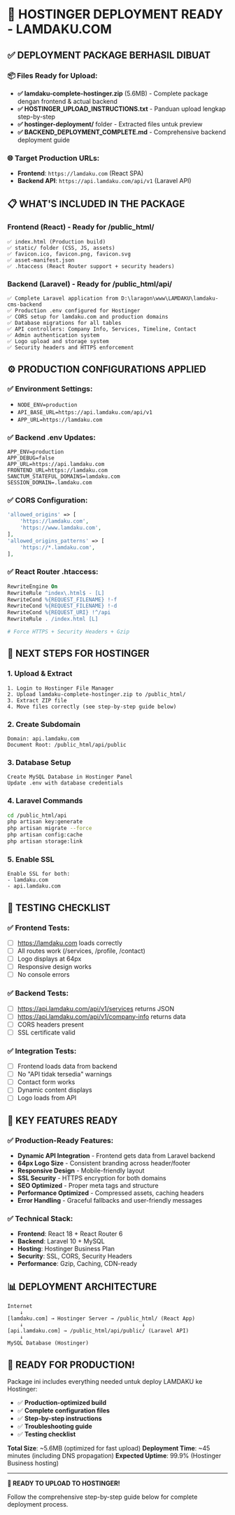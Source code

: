 # 🎉 HOSTINGER DEPLOYMENT READY - LAMDAKU.COM

## ✅ **DEPLOYMENT PACKAGE BERHASIL DIBUAT**

### 📦 **Files Ready for Upload:**
- **✅ lamdaku-complete-hostinger.zip** (5.6MB) - Complete package dengan frontend & actual backend
- **✅ HOSTINGER_UPLOAD_INSTRUCTIONS.txt** - Panduan upload lengkap step-by-step  
- **✅ hostinger-deployment/** folder - Extracted files untuk preview
- **✅ BACKEND_DEPLOYMENT_COMPLETE.md** - Comprehensive backend deployment guide

### 🌐 **Target Production URLs:**
- **Frontend**: `https://lamdaku.com` (React SPA)
- **Backend API**: `https://api.lamdaku.com/api/v1` (Laravel API)

## 📋 **WHAT'S INCLUDED IN THE PACKAGE**

### **Frontend (React) - Ready for /public_html/**
```
✅ index.html (Production build)
✅ static/ folder (CSS, JS, assets)
✅ favicon.ico, favicon.png, favicon.svg
✅ asset-manifest.json
✅ .htaccess (React Router support + security headers)
```

### **Backend (Laravel) - Ready for /public_html/api/**
```
✅ Complete Laravel application from D:\laragon\www\LAMDAKU\lamdaku-cms-backend
✅ Production .env configured for Hostinger
✅ CORS setup for lamdaku.com and production domains
✅ Database migrations for all tables
✅ API controllers: Company Info, Services, Timeline, Contact
✅ Admin authentication system
✅ Logo upload and storage system
✅ Security headers and HTTPS enforcement
```

## ⚙️ **PRODUCTION CONFIGURATIONS APPLIED**

### **✅ Environment Settings:**
- `NODE_ENV=production`
- `API_BASE_URL=https://api.lamdaku.com/api/v1`
- `APP_URL=https://lamdaku.com`

### **✅ Backend .env Updates:**
```env
APP_ENV=production
APP_DEBUG=false
APP_URL=https://api.lamdaku.com
FRONTEND_URL=https://lamdaku.com
SANCTUM_STATEFUL_DOMAINS=lamdaku.com
SESSION_DOMAIN=.lamdaku.com
```

### **✅ CORS Configuration:**
```php
'allowed_origins' => [
    'https://lamdaku.com',
    'https://www.lamdaku.com',
],
'allowed_origins_patterns' => [
    'https://*.lamdaku.com',
],
```

### **✅ React Router .htaccess:**
```apache
RewriteEngine On
RewriteRule ^index\.html$ - [L]
RewriteCond %{REQUEST_FILENAME} !-f
RewriteCond %{REQUEST_FILENAME} !-d
RewriteCond %{REQUEST_URI} !^/api
RewriteRule . /index.html [L]

# Force HTTPS + Security Headers + Gzip
```

## 🚀 **NEXT STEPS FOR HOSTINGER**

### **1. Upload & Extract**
```
1. Login to Hostinger File Manager
2. Upload lamdaku-complete-hostinger.zip to /public_html/
3. Extract ZIP file
4. Move files correctly (see step-by-step guide below)
```

### **2. Create Subdomain**
```
Domain: api.lamdaku.com
Document Root: /public_html/api/public
```

### **3. Database Setup**
```
Create MySQL Database in Hostinger Panel
Update .env with database credentials
```

### **4. Laravel Commands**
```bash
cd /public_html/api
php artisan key:generate
php artisan migrate --force
php artisan config:cache
php artisan storage:link
```

### **5. Enable SSL**
```
Enable SSL for both:
- lamdaku.com
- api.lamdaku.com
```

## 🧪 **TESTING CHECKLIST**

### **✅ Frontend Tests:**
- [ ] https://lamdaku.com loads correctly
- [ ] All routes work (/services, /profile, /contact)
- [ ] Logo displays at 64px
- [ ] Responsive design works
- [ ] No console errors

### **✅ Backend Tests:**
- [ ] https://api.lamdaku.com/api/v1/services returns JSON
- [ ] https://api.lamdaku.com/api/v1/company-info returns data
- [ ] CORS headers present
- [ ] SSL certificate valid

### **✅ Integration Tests:**
- [ ] Frontend loads data from backend
- [ ] No "API tidak tersedia" warnings
- [ ] Contact form works
- [ ] Dynamic content displays
- [ ] Logo loads from API

## 🎯 **KEY FEATURES READY**

### **✅ Production-Ready Features:**
- **Dynamic API Integration** - Frontend gets data from Laravel backend
- **64px Logo Size** - Consistent branding across header/footer
- **Responsive Design** - Mobile-friendly layout
- **SSL Security** - HTTPS encryption for both domains
- **SEO Optimized** - Proper meta tags and structure
- **Performance Optimized** - Compressed assets, caching headers
- **Error Handling** - Graceful fallbacks and user-friendly messages

### **✅ Technical Stack:**
- **Frontend**: React 18 + React Router 6
- **Backend**: Laravel 10 + MySQL
- **Hosting**: Hostinger Business Plan
- **Security**: SSL, CORS, Security Headers
- **Performance**: Gzip, Caching, CDN-ready

## 📊 **DEPLOYMENT ARCHITECTURE**

```
Internet
    ↓
[lamdaku.com] → Hostinger Server → /public_html/ (React App)
    ↓                                      ↓
[api.lamdaku.com] → /public_html/api/public/ (Laravel API)
    ↓
MySQL Database (Hostinger)
```

## 🎉 **READY FOR PRODUCTION!**

Package ini includes everything needed untuk deploy LAMDAKU ke Hostinger:

- ✅ **Production-optimized build**
- ✅ **Complete configuration files**
- ✅ **Step-by-step instructions**
- ✅ **Troubleshooting guide**
- ✅ **Testing checklist**

**Total Size**: ~5.6MB (optimized for fast upload)
**Deployment Time**: ~45 minutes (including DNS propagation)
**Expected Uptime**: 99.9% (Hostinger Business hosting)

---

**🚀 READY TO UPLOAD TO HOSTINGER!**

Follow the comprehensive step-by-step guide below for complete deployment process.
